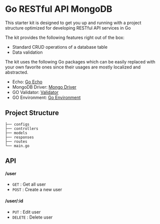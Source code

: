 # Go RESTful API MongoDB

This starter kit is designed to get you up and running with a project structure optimized for developing
RESTful API services in Go

The kit provides the following features right out of the box:

* Standard CRUD operations of a database table
* Data validation
 
The kit uses the following Go packages which can be easily replaced with your own favorite ones
since their usages are mostly localized and abstracted. 

* Echo: [Go Echo](https://github.com/labstack/echo/v4)
* MongoDB Driver: [Mongo Driver](https://www.mongodb.com/docs/drivers/go/current/)
* GO Validator: [Validator](https://github.com/go-playground/validator)
* GO Environment: [Go Environment](https://github.com/joho/godotenv)


## Project Structure
```
├── configs
├── controllers
├── models
├── responses
├── routes
└── main.go
```

## API

#### /user
* `GET` : Get all user
* `POST` : Create a new user

#### /user/:id
* `PUT` : Edit user
* `DELETE` : Delete user